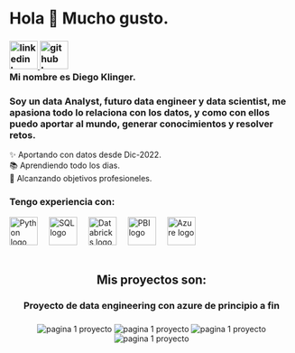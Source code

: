 <h1 align="left">Hola 👋 Mucho gusto.</h1>

<h3 align="left">
  <a href="https://www.linkedin.com/in/diego-klinger/">
    <img src="https://cdn-icons-png.flaticon.com/512/145/145807.png" height="50" alt="linkedin logo">
  </a>
  <a href="https://github.com/klingerDiego/My_portfolio-Diego_Klinger">
    <img src="https://i.postimg.cc/zXMD1MgF/image-github.png" height="50" alt="github logo">
  </a>  
  <br>
  Mi nombre es Diego Klinger.

</h3>

<h3 align="left">Soy un data Analyst, futuro data engineer y data scientist, me apasiona todo lo relaciona con los datos, y como con ellos puedo aportar al mundo, generar conocimientos y resolver retos.</h3>
<p align="left">✨ Aportando con datos desde Dic-2022. <br>📚 Aprendiendo todo los dias.<br>🎯 Alcanzando objetivos profesioneles. </p>

<h3 align="left">Tengo experiencia con:</h3>

<div align="left">
  <img src="https://s3.dualstack.us-east-2.amazonaws.com/pythondotorg-assets/media/files/python-logo-only.svg" height="50" alt="Python logo" />
  <img width="12" />
  
  <img src="https://symbols.getvecta.com/stencil_28/61_sql-database-generic.90b41636a8.svg" height="50" alt="SQL logo" />
  <img width="12" />

  <img src="https://cdn.icon-icons.com/icons2/2699/PNG/512/databricks_logo_icon_170295.png" height="50" alt="Databricks logo" />
  <img width="12" />

  <img src="https://upload.wikimedia.org/wikipedia/commons/c/cf/New_Power_BI_Logo.svg" height="50" alt="PBI logo" />
  <img width="12" />

  <img src="https://upload.wikimedia.org/wikipedia/commons/thumb/f/fa/Microsoft_Azure.svg/1200px-Microsoft_Azure.svg.png" height="50" alt="Azure logo" />
  <img width="12" />
<br><br>

<div align="center">
    <h2>Mis proyectos son:</h2>
    <h3 align="centar">Proyecto de data engineering con azure de principio a fin</h3>
    <h3></h3>
    <img src="https://i.postimg.cc/3rjQwL47/1.jpg" style="max-width: 100%; height: auto;" alt="pagina 1 proyecto" />
    <img src="https://i.postimg.cc/brtGQx11/2.jpg" style="max-width: 100%; height: auto;" alt="pagina 1 proyecto" />
    <img src="https://i.postimg.cc/qBz5CjZW/3.jpg" style="max-width: 100%; height: auto;" alt="pagina 1 proyecto" />
    <img src="https://i.postimg.cc/Dm3S5ScH/4.jpg" style="max-width: 100%; height: auto;" alt="pagina 1 proyecto" />
</div>
<h2></h2>
